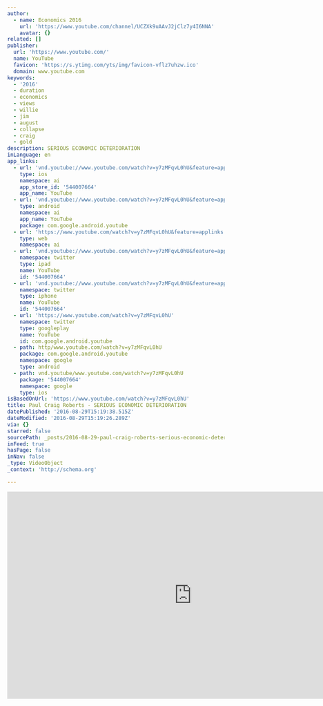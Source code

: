 ```yaml
---
author:
  - name: Economics 2016
    url: 'https://www.youtube.com/channel/UCZXk9uAAvJ2jClz7y4I6NNA'
    avatar: {}
related: []
publisher:
  url: 'https://www.youtube.com/'
  name: YouTube
  favicon: 'https://s.ytimg.com/yts/img/favicon-vflz7uhzw.ico'
  domain: www.youtube.com
keywords:
  - '2016'
  - duration
  - economics
  - views
  - willie
  - jim
  - august
  - collapse
  - craig
  - gold
description: SERIOUS ECONOMIC DETERIORATION
inLanguage: en
app_links:
  - url: 'vnd.youtube://www.youtube.com/watch?v=y7zMFqvL0hU&feature=applinks'
    type: ios
    namespace: ai
    app_store_id: '544007664'
    app_name: YouTube
  - url: 'vnd.youtube://www.youtube.com/watch?v=y7zMFqvL0hU&feature=applinks'
    type: android
    namespace: ai
    app_name: YouTube
    package: com.google.android.youtube
  - url: 'https://www.youtube.com/watch?v=y7zMFqvL0hU&feature=applinks'
    type: web
    namespace: ai
  - url: 'vnd.youtube://www.youtube.com/watch?v=y7zMFqvL0hU&feature=applinks'
    namespace: twitter
    type: ipad
    name: YouTube
    id: '544007664'
  - url: 'vnd.youtube://www.youtube.com/watch?v=y7zMFqvL0hU&feature=applinks'
    namespace: twitter
    type: iphone
    name: YouTube
    id: '544007664'
  - url: 'https://www.youtube.com/watch?v=y7zMFqvL0hU'
    namespace: twitter
    type: googleplay
    name: YouTube
    id: com.google.android.youtube
  - path: http/www.youtube.com/watch?v=y7zMFqvL0hU
    package: com.google.android.youtube
    namespace: google
    type: android
  - path: vnd.youtube/www.youtube.com/watch?v=y7zMFqvL0hU
    package: '544007664'
    namespace: google
    type: ios
isBasedOnUrl: 'https://www.youtube.com/watch?v=y7zMFqvL0hU'
title: Paul Craig Roberts - SERIOUS ECONOMIC DETERIORATION
datePublished: '2016-08-29T15:19:38.515Z'
dateModified: '2016-08-29T15:19:26.289Z'
via: {}
starred: false
sourcePath: _posts/2016-08-29-paul-craig-roberts-serious-economic-deterioration.md
inFeed: true
hasPage: false
inNav: false
_type: VideoObject
_context: 'http://schema.org'

---
```

<iframe src="https://cdn.embedly.com/widgets/media.html?src=https%3A%2F%2Fwww.youtube.com%2Fembed%2Fy7zMFqvL0hU%3Ffeature%3Doembed&amp;url=http%3A%2F%2Fwww.youtube.com%2Fwatch%3Fv%3Dy7zMFqvL0hU&amp;image=https%3A%2F%2Fi.ytimg.com%2Fvi%2Fy7zMFqvL0hU%2Fhqdefault.jpg&amp;key=b7d04c9b404c499eba89ee7072e1c4f7&amp;type=text%2Fhtml&amp;schema=youtube" width="854" height="480" scrolling="no" frameborder="0" allowfullscreen="" style=""></iframe>